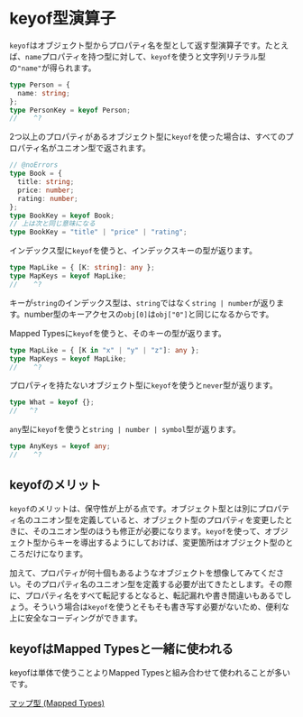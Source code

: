 # keyof型演算子

`keyof`はオブジェクト型からプロパティ名を型として返す型演算子です。たとえば、`name`プロパティを持つ型に対して、`keyof`を使うと文字列リテラル型の`"name"`が得られます。

```ts twoslash
type Person = {
  name: string;
};
type PersonKey = keyof Person;
//    ^?
```

2つ以上のプロパティがあるオブジェクト型に`keyof`を使った場合は、すべてのプロパティ名がユニオン型で返されます。

```ts twoslash
// @noErrors
type Book = {
  title: string;
  price: number;
  rating: number;
};
type BookKey = keyof Book;
// 上は次と同じ意味になる
type BookKey = "title" | "price" | "rating";
```

インデックス型に`keyof`を使うと、インデックスキーの型が返ります。

```ts twoslash
type MapLike = { [K: string]: any };
type MapKeys = keyof MapLike;
//    ^?
```

キーが`string`のインデックス型は、`string`ではなく`string | number`が返ります。number型のキーアクセスの`obj[0]`は`obj["0"]`と同じになるからです。

Mapped Typesに`keyof`を使うと、そのキーの型が返ります。

```ts twoslash
type MapLike = { [K in "x" | "y" | "z"]: any };
type MapKeys = keyof MapLike;
//    ^?
```

プロパティを持たないオブジェクト型に`keyof`を使うと`never`型が返ります。

```ts twoslash
type What = keyof {};
//   ^?
```

`any`型に`keyof`を使うと`string | number | symbol`型が返ります。

```ts twoslash
type AnyKeys = keyof any;
//    ^?
```

## keyofのメリット

`keyof`のメリットは、保守性が上がる点です。オブジェクト型とは別にプロパティ名のユニオン型を定義していると、オブジェクト型のプロパティを変更したときに、そのユニオン型のほうも修正が必要になります。`keyof`を使って、オブジェクト型からキーを導出するようにしておけば、変更箇所はオブジェクト型のところだけになります。

加えて、プロパティが何十個もあるようなオブジェクトを想像してみてください。そのプロパティ名のユニオン型を定義する必要が出てきたとします。その際に、プロパティ名をすべて転記するとなると、転記漏れや書き間違いもあるでしょう。そういう場合は`keyof`を使うとそもそも書き写す必要がないため、便利な上に安全なコーディングができます。

## keyofはMapped Typesと一緒に使われる

keyofは単体で使うことよりMapped Typesと組み合わせて使われることが多いです。

[マップ型 (Mapped Types)](mapped-types.md)
